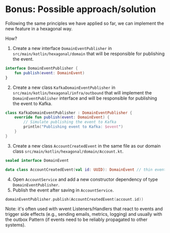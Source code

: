 # Bonus: Possible approach/solution

Following the same principles we have applied so far, we can implement the new feature in a hexagonal way.

How?

1. Create a new interface `DomainEventPublisher` in `src/main/kotlin/hexagonal/domain` that will be responsible for publishing the event.
```kotlin
interface DomainEventPublisher {
    fun publish(event: DomainEvent)
}
```
2. Create a new class `KafkaDomainEventPublisher` in `src/main/kotlin/hexagonal/infra/outbound` that will implement the `DomainEventPublisher` interface and will be responsible for publishing the event to Kafka.
```kotlin
class KafkaDomainEventPublisher : DomainEventPublisher {
    override fun publish(event: DomainEvent) {
        // Simulate publishing the event to Kafka
        println("Publishing event to Kafka: $event")
    }
}
```
3. Create a new class `AccountCreatedEvent` in the same file as our domain class `src/main/kotlin/hexagonal/domain/Account.kt`.
```kotlin
sealed interface DomainEvent

data class AccountCreatedEvent(val id: UUID): DomainEvent // thin event, excluding the rest if the fields
```
4. Open `AccountService` and add a new constructor dependency of type `DomainEventPublisher`.
5. Publish the event after saving in `AccountService`. 
```kotlin
domainEventPublisher.publish(AccountCreatedEvent(account.id))
```

Note: it's often used with wvent Listeners/Handlers that react to events and trigger side effects (e.g., sending emails, metrics, logging) 
and usually with the outbox Pattern (if events need to be reliably propagated to other systems).